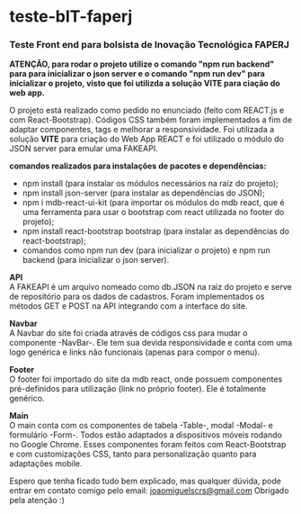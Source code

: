 # teste-bIT-faperj

<h3>Teste Front end para bolsista de Inovação Tecnológica FAPERJ</h3>

<b>ATENÇÃO, para rodar o projeto utilize o comando "npm run backend" para para inicializar o json server e o comando "npm run dev" para inicializar o projeto, visto que foi utilizda a solução VITE para ciação do web app.</b>

O projeto está realizado como pedido no enunciado (feito com REACT.js e com React-Bootstrap). 
Códigos CSS também foram implementados a fim de adaptar componentes, tags e melhorar a responsividade.
Foi utilizada a solução <b>VITE</b> para criação do Web App REACT e foi utilizado o módulo do JSON server para emular uma FAKEAPI.

<b>comandos realizados para instalações de pacotes e dependências:</b>
<ul>
  <li>npm install (para instalar os módulos necessários na raíz do projeto);</li>
  <li>npm install json-server (para instalar as dependências do JSON);</li>
  <li>npm i mdb-react-ui-kit (para importar os módulos do mdb react, que é uma ferramenta para usar o bootstrap com react utilizada no footer do projeto);</li>
  <li>npm install react-bootstrap bootstrap (para instalar as dependências do react-bootstrap);</li>
  <li>comandos como npm run dev (para inicializar o projeto) e npm run backend (para inicializar o json server).</li>
</ul>

<b>API</b><br/>
A FAKEAPI é um arquivo nomeado como db.JSON na raiz do projeto e serve de repositório para os dados de cadastros. Foram implementados
os métodos GET e POST na API integrando com a interface do site.

<b>Navbar</b><br/>
A Navbar do site foi criada através de códigos css para mudar o componente -NavBar-. Ele tem sua devida responsividade e conta com uma logo genérica e links não funcionais (apenas para compor o menu).

<b>Footer</b><br/>
O footer foi importado do site da mdb react, onde possuem componentes pré-definidos para utilização (link no próprio footer). Ele é totalmente genérico.

<b>Main</b><br/>
O main conta com os componentes de tabela -Table-, modal -Modal- e formulário -Form-. Todos estão adaptados a dispositivos móveis rodando no Google Chrome. Esses componentes foram feitos com React-Bootstrap e com customizações CSS, tanto para personalização quanto para adaptações mobile.

Espero que tenha ficado tudo bem explicado, mas qualquer dúvida, pode entrar em contato comigo pelo email: joaomiguelscrs@gmail.com
Obrigado pela atenção :)
